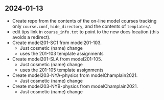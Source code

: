 ## 2024-01-13

* Create repo from the contents of the on-line model courses tracking only `course.conf`, `hide_directory`, and the contents of `templates/`.
* edit tips link in `course_info.txt` to point to the new docs location (this avoids a redirect).
* Create model201-SC1 from model201-103.
    - Just cosmetic (name) change
    - uses the 201-103 template assignments
* Create model201-SLA from model201-105.
    - Just cosmetic (name) change
    - uses the 201-105 template assignments
* Create model203-NYA-physics from modelChamplain2021.
    - Just cosmetic (name) change
* Create model203-NYB-physics from modelChamplain2021.
    - Just cosmetic (name) change
